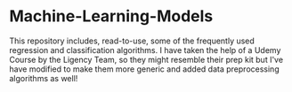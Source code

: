 # Machine-Learning-Models
This repository includes, read-to-use, some of the frequently used regression and classification algorithms. I have taken the help of a Udemy Course by the Ligency Team, so they might resemble their prep kit but I've have modified to make them more generic and added data preprocessing algorithms as well!
